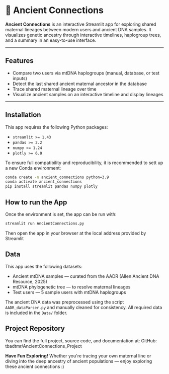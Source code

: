 # 🧬 Ancient Connections

**Ancient Connections** is an interactive Streamlit app for exploring shared maternal lineages between modern users and ancient DNA samples. 
It visualizes genetic ancestry through interactive timelines, haplogroup trees, and a summary in an easy-to-use interface.

---

## Features

- Compare two users via mtDNA haplogroups (manual, database, or test inputs)
- Detect the last shared ancient maternal ancestor in the database
- Trace shared maternal lineage over time
- Visualize ancient samples on an interactive timeline and display lineages
---

## Installation

This app requires the following Python packages:

- `streamlit >= 1.43`
- `pandas >= 2.2`
- `numpy >= 1.24`
- `plotly >= 6.0`

To ensure full compatibility and reproducibility, it is recommended to sett up a new Conda environment:

```bash
conda create -n ancient_connections python=3.9
conda activate ancient_connections
pip install streamlit pandas numpy plotly
```

## How to run the App

Once the environment is set, the app can be run with:
```bash
streamlit run AncientConnections.py
```
Then open the app in your browser at the local address provided by Streamlit

## Data

This app uses the following datasets:
- Ancient mtDNA samples — curated from the AADR (Allen Ancient DNA Resource, 2025)
- mtDNA phylogenetic tree — to resolve maternal lineages
- Test users — 5 sample users with mtDNA haplogroups

The ancient DNA data was preprocessed using the script `AADR_dataParser.py` and manually cleaned for consistency.
All required data is included in the `Data/` folder.

## Project Repository

You can find the full project, source code, and documentation at:
  GitHub: tbadtmr/AncientConnections_Project

**Have Fun Exploring!**
Whether you're tracing your own maternal line or diving into the deep ancestry of ancient populations —
enjoy exploring these ancient connections :)
